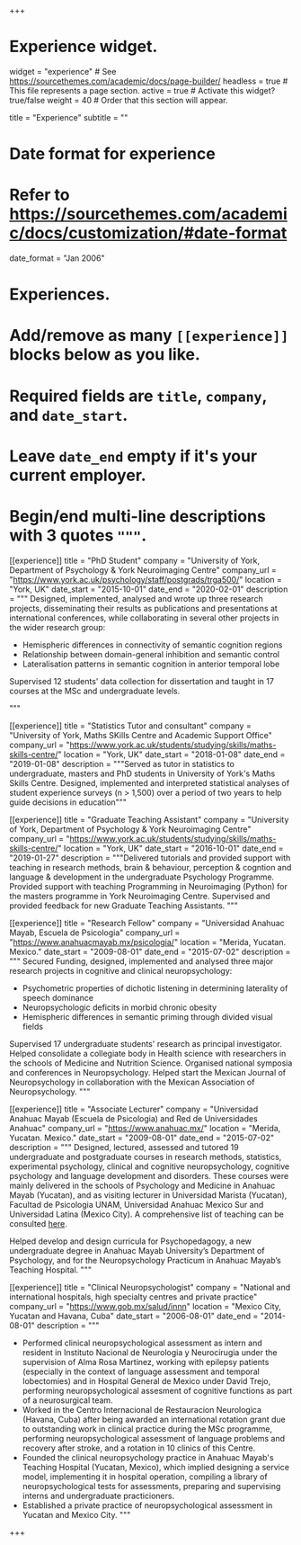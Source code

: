 +++
# Experience widget.
widget = "experience"  # See https://sourcethemes.com/academic/docs/page-builder/
headless = true  # This file represents a page section.
active = true  # Activate this widget? true/false
weight = 40  # Order that this section will appear.

title = "Experience"
subtitle = ""

# Date format for experience
#   Refer to https://sourcethemes.com/academic/docs/customization/#date-format
date_format = "Jan 2006"

# Experiences.
#   Add/remove as many `[[experience]]` blocks below as you like.
#   Required fields are `title`, `company`, and `date_start`.
#   Leave `date_end` empty if it's your current employer.
#   Begin/end multi-line descriptions with 3 quotes `"""`.
[[experience]]
  title = "PhD Student"
  company = "University of York, Department of Psychology & York Neuroimaging Centre"
  company_url = "https://www.york.ac.uk/psychology/staff/postgrads/trga500/"
  location = "York, UK"
  date_start = "2015-10-01"
  date_end = "2020-02-01"
  description = """
  Designed, implemented, analysed and wrote up three research projects, disseminating their results as publications and presentations at international conferences, while collaborating in several other projects in the wider research group:
  
  * Hemispheric differences in connectivity of semantic cognition regions
  * Relationship between domain-general inhibition and semantic control
  * Lateralisation patterns in semantic cognition in anterior temporal lobe

  Supervised 12 students' data collection for dissertation and taught in 17 courses at the MSc and undergraduate levels.

  """

[[experience]]
  title = "Statistics Tutor and consultant"
  company = "University of York, Maths SKills Centre and Academic Support Office"
  company_url = "https://www.york.ac.uk/students/studying/skills/maths-skills-centre/"
  location = "York, UK"
  date_start = "2018-01-08"
  date_end = "2019-01-08"
  description = """Served as tutor in statistics to undergraduate, masters and PhD students in University of York's Maths Skills Centre. Designed, implemented and interpreted statistical analyses of student experience surveys (n > 1,500) over a period of two years to help guide decisions in education"""

[[experience]]
  title = "Graduate Teaching Assistant"
  company = "University of York, Department of Psychology & York Neuroimaging Centre"
  company_url = "https://www.york.ac.uk/students/studying/skills/maths-skills-centre/"
  location = "York, UK"
  date_start = "2016-10-01"
  date_end = "2019-01-27"
  description = """Delivered tutorials and provided support with teaching in research methods, brain & behaviour, perception & cogntion and language & development in the undergraduate Psychology Programme. Provided support with teaching Programming in Neuroimaging (Python) for the masters programme in York Neuroimaging Centre. Supervised and provided feedback for new Graduate Teaching Assistants. """

[[experience]]
  title = "Research Fellow"
  company = "Universidad Anahuac Mayab, Escuela de Psicologia"
  company_url = "https://www.anahuacmayab.mx/psicologia/"
  location = "Merida, Yucatan. Mexico."
  date_start = "2009-08-01"
  date_end = "2015-07-02"
  description = """
  Secured Funding, designed, implemented and analysed three major research projects in cognitive and clinical neuropsychology:
  
  * Psychometric properties of dichotic listening in determining laterality of speech dominance
  * Neuropsychologic deficits in morbid chronic obesity
  * Hemispheric differences in semantic priming through divided visual fields

  Supervised 17 undergraduate students' research as principal investigator. Helped consolidate a collegiate body in Health science with researchers in the schools of Medicine and Nutrition Science. Organised national symposia and conferences in Neuropsychology. Helped start the Mexican Journal of Neuropsychology in collaboration with the Mexican Association of Neuropsychology.
  """

[[experience]]
  title = "Associate Lecturer"
  company = "Universidad Anahuac Mayab (Escuela de Psicologia) and Red de Universidades Anahuac"
  company_url = "https://www.anahuac.mx/"
  location = "Merida, Yucatan. Mexico."
  date_start = "2009-08-01"
  date_end = "2015-07-02"
  description = """
  Designed, lectured, assessed and tutored 19 undergraduate and postgraduate courses in research methods, statistics, experimental psychology, clinical and cognitive neuropsychology, cognitive psychology and language development and disorders. These courses were mainly delivered in the schools of Psychology and Medicine in Anahuac Mayab (Yucatan), and as visiting lecturer in Universidad Marista (Yucatan), Facultad de Psicologia UNAM, Universidad Anahuac Mexico Sur and Universidad Latina (Mexico City). A comprehensive list of teaching can be consulted [here](files/teaching.pdf).

  Helped develop and design curricula for Psychopedagogy, a new undergraduate degree in Anahuac Mayab University’s Department of Psychology, and for the Neuropsychology Practicum in Anahuac Mayab’s Teaching Hospital.
  """

[[experience]]
  title = "Clinical Neuropsychologist"
  company = "National and international hospitals, high specialty centres and private practice"
  company_url = "https://www.gob.mx/salud/innn"
  location = "Mexico City, Yucatan and Havana, Cuba"
  date_start = "2006-08-01"
  date_end = "2014-08-01"
  description = """
  * Performed clinical neuropsychological assessment as intern and resident in Instituto Nacional de Neurologia y Neurocirugia under the supervision of Alma Rosa Martinez, working with epilepsy patients (especially in the context of language assessment and temporal lobectomies) and in Hospital General de Mexico under David Trejo, performing neuropsychological assesment of cognitive functions as part of a neurosurgical team.
  * Worked in the Centro Internacional de Restauracion Neurologica (Havana, Cuba) after being awarded an international rotation grant due to outstanding work in clinical practice during the MSc programme, performing neuropsychological assessment of language problems and recovery after stroke, and a rotation in 10 clinics of this Centre.
  * Founded the clinical neuropsychology practice in Anahuac Mayab's Teaching Hospital (Yucatan, Mexico), which implied designing a service model, implementing it in hospital operation, compiling a library of neuropsychological tests for assessments, preparing and supervising interns and undergraduate practicioners.
  * Established a private practice of neuropsychological assessment in Yucatan and Mexico City.
    """

+++
